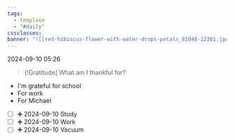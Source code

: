 ```yaml
---
tags:
  - template
  - "#daily"
cssclasses:
banner: "![[red-hibiscus-flower-with-water-drops-petals_81048-12301.jpg]]"
---
```

2024-09-10 
05:26

> [!Gratitude] What am I thankful for?
- I'm grateful for school
- For work
- For Michael

- [ ] ➕ 2024-09-10 Study
- [ ] ➕ 2024-09-10 Work
- [ ] ➕ 2024-09-10 Vacuum